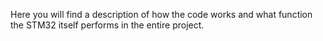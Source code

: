 Here you will find a description of how the code works and what function the STM32 itself performs in the entire project. 
